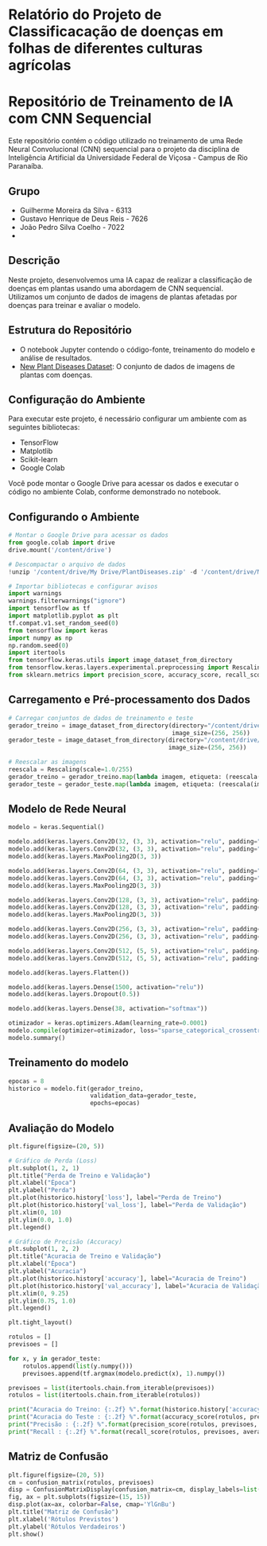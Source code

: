 # Relatório do Projeto de Classificacação de doenças em folhas de diferentes culturas agrícolas

# Repositório de Treinamento de IA com CNN Sequencial

Este repositório contém o código utilizado no treinamento de uma Rede Neural Convolucional (CNN) sequencial para o projeto da disciplina de Inteligência Artificial da Universidade Federal de Viçosa - Campus de Rio Paranaíba.

## Grupo
- Guilherme Moreira da Silva - 6313
- Gustavo Henrique de Deus Reis - 7626
- João Pedro Silva Coelho - 7022
- 
## Descrição

Neste projeto, desenvolvemos uma IA capaz de realizar a classificação de doenças em plantas usando uma abordagem de CNN sequencial. Utilizamos um conjunto de dados de imagens de plantas afetadas por doenças para treinar e avaliar o modelo.

## Estrutura do Repositório

- O notebook Jupyter contendo o código-fonte, treinamento do modelo e análise de resultados.
- [New Plant Diseases Dataset](https://www.kaggle.com/datasets/vipoooool/new-plant-diseases-dataset): O conjunto de dados de imagens de plantas com doenças.

## Configuração do Ambiente

Para executar este projeto, é necessário configurar um ambiente com as seguintes bibliotecas:

- TensorFlow
- Matplotlib
- Scikit-learn
- Google Colab

Você pode montar o Google Drive para acessar os dados e executar o código no ambiente Colab, conforme demonstrado no notebook.

## Configurando o Ambiente

```python
# Montar o Google Drive para acessar os dados
from google.colab import drive
drive.mount('/content/drive')

# Descompactar o arquivo de dados
!unzip '/content/drive/My Drive/PlantDiseases.zip' -d '/content/drive/My Drive/'

# Importar bibliotecas e configurar avisos
import warnings
warnings.filterwarnings("ignore")
import tensorflow as tf
import matplotlib.pyplot as plt
tf.compat.v1.set_random_seed(0)
from tensorflow import keras
import numpy as np
np.random.seed(0)
import itertools
from tensorflow.keras.utils import image_dataset_from_directory
from tensorflow.keras.layers.experimental.preprocessing import Rescaling
from sklearn.metrics import precision_score, accuracy_score, recall_score, confusion_matrix, ConfusionMatrixDisplay
````

## Carregamento e Pré-processamento dos Dados
```python
# Carregar conjuntos de dados de treinamento e teste
gerador_treino = image_dataset_from_directory(directory="/content/drive/My Drive/New Plant Diseases Dataset(Augmented)/train",
                                              image_size=(256, 256))
gerador_teste = image_dataset_from_directory(directory="/content/drive/My Drive/New Plant Diseases Dataset(Augmented)/valid",
                                             image_size=(256, 256))

# Reescalar as imagens
reescala = Rescaling(scale=1.0/255)
gerador_treino = gerador_treino.map(lambda imagem, etiqueta: (reescala(imagem), etiqueta))
gerador_teste = gerador_teste.map(lambda imagem, etiqueta: (reescala(imagem), etiqueta))
```

## Modelo de Rede Neural
```python
modelo = keras.Sequential()

modelo.add(keras.layers.Conv2D(32, (3, 3), activation="relu", padding="same", input_shape=(256, 256, 3)))
modelo.add(keras.layers.Conv2D(32, (3, 3), activation="relu", padding="same"))
modelo.add(keras.layers.MaxPooling2D(3, 3))

modelo.add(keras.layers.Conv2D(64, (3, 3), activation="relu", padding="same"))
modelo.add(keras.layers.Conv2D(64, (3, 3), activation="relu", padding="same"))
modelo.add(keras.layers.MaxPooling2D(3, 3))

modelo.add(keras.layers.Conv2D(128, (3, 3), activation="relu", padding="same"))
modelo.add(keras.layers.Conv2D(128, (3, 3), activation="relu", padding="same"))
modelo.add(keras.layers.MaxPooling2D(3, 3))

modelo.add(keras.layers.Conv2D(256, (3, 3), activation="relu", padding="same"))
modelo.add(keras.layers.Conv2D(256, (3, 3), activation="relu", padding="same"))

modelo.add(keras.layers.Conv2D(512, (5, 5), activation="relu", padding="same"))
modelo.add(keras.layers.Conv2D(512, (5, 5), activation="relu", padding="same"))

modelo.add(keras.layers.Flatten())

modelo.add(keras.layers.Dense(1500, activation="relu"))
modelo.add(keras.layers.Dropout(0.5))

modelo.add(keras.layers.Dense(38, activation="softmax"))

otimizador = keras.optimizers.Adam(learning_rate=0.0001)
modelo.compile(optimizer=otimizador, loss="sparse_categorical_crossentropy", metrics=['accuracy'])
modelo.summary()
```
## Treinamento do modelo
```python
epocas = 8
historico = modelo.fit(gerador_treino,
                       validation_data=gerador_teste,
                       epochs=epocas)
```

## Avaliação do Modelo
```python
plt.figure(figsize=(20, 5))

# Gráfico de Perda (Loss)
plt.subplot(1, 2, 1)
plt.title("Perda de Treino e Validação")
plt.xlabel("Época")
plt.ylabel("Perda")
plt.plot(historico.history['loss'], label="Perda de Treino")
plt.plot(historico.history['val_loss'], label="Perda de Validação")
plt.xlim(0, 10)
plt.ylim(0.0, 1.0)
plt.legend()

# Gráfico de Precisão (Accuracy)
plt.subplot(1, 2, 2)
plt.title("Acuracia de Treino e Validação")
plt.xlabel("Época")
plt.ylabel("Acuracia")
plt.plot(historico.history['accuracy'], label="Acuracia de Treino")
plt.plot(historico.history['val_accuracy'], label="Acuracia de Validação")
plt.xlim(0, 9.25)
plt.ylim(0.75, 1.0)
plt.legend()

plt.tight_layout()

rotulos = []
previsoes = []

for x, y in gerador_teste:
    rotulos.append(list(y.numpy()))
    previsoes.append(tf.argmax(modelo.predict(x), 1).numpy())

previsoes = list(itertools.chain.from_iterable(previsoes))
rotulos = list(itertools.chain.from_iterable(rotulos))

print("Acuracia do Treino: {:.2f} %".format(historico.history['accuracy'][-1] * 100))
print("Acuracia do Teste : {:.2f} %".format(accuracy_score(rotulos, previsoes) * 100))
print("Precisão : {:.2f} %".format(precision_score(rotulos, previsoes, average='micro') * 100))
print("Recall : {:.2f} %".format(recall_score(rotulos, previsoes, average='micro') * 100))
```
## Matriz de Confusão
```python
plt.figure(figsize=(20, 5))
cm = confusion_matrix(rotulos, previsoes)
disp = ConfusionMatrixDisplay(confusion_matrix=cm, display_labels=list(range(1, 39)))
fig, ax = plt.subplots(figsize=(15, 15))
disp.plot(ax=ax, colorbar=False, cmap='YlGnBu')
plt.title("Matriz de Confusão")
plt.xlabel('Rótulos Previstos')
plt.ylabel('Rótulos Verdadeiros')
plt.show()
```
